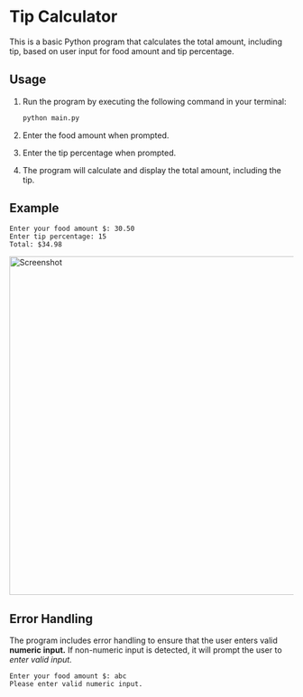 # Tip Calculator

This is a basic Python program that calculates the total amount, including tip, based on user input for food amount and tip percentage.

## Usage

1. Run the program by executing the following command in your terminal:

   ```bash
   python main.py

   ```

2. Enter the food amount when prompted.

3. Enter the tip percentage when prompted.

4. The program will calculate and display the total amount, including the tip.

## Example

	Enter your food amount $: 30.50
	Enter tip percentage: 15
	Total: $34.98
 <img src="https://github.com/ProgEuler/PyPractice/assets/137267311/5a057feb-4d6f-4021-8222-2e86afbf433a" alt="Screenshot" width="600px">



## Error Handling

The program includes error handling to ensure that the user enters valid **numeric input.** If non-numeric input is detected, it will prompt the user to *enter valid input.*

	Enter your food amount $: abc
	Please enter valid numeric input.
